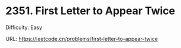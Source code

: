 # 2351. First Letter to Appear Twice

Difficulty: Easy

URL: https://leetcode.cn/problems/first-letter-to-appear-twice

